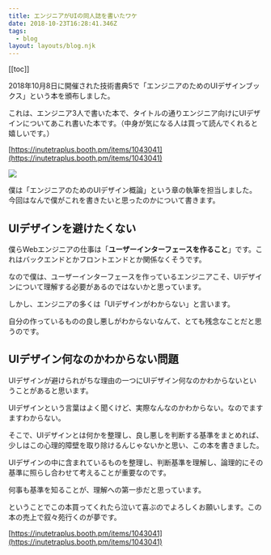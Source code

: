 ```yaml
---
title: エンジニアがUIの同人誌を書いたワケ
date: 2018-10-23T16:28:41.346Z
tags:
  - blog
layout: layouts/blog.njk
---
```


[[toc]]

2018年10月8日に開催された技術書典5で「エンジニアのためのUIデザインブックス」という本を頒布しました。

これは、エンジニア3人で書いた本で、タイトルの通りエンジニア向けにUIデザインについてあこれ書いた本です。（中身が気になる人は買って読んでくれると嬉しいです。）

[https://inutetraplus.booth.pm/items/1043041](https://inutetraplus.booth.pm/items/1043041)

![](https://cdn-images-1.medium.com/max/800/1*CgostBOPtrSOq_xiy09Aqw.jpeg)

僕は「エンジニアのためのUIデザイン概論」という章の執筆を担当しました。今回はなんで僕がこれを書きたいと思ったのかについて書きます。

## UIデザインを避けたくない

僕らWebエンジニアの仕事は「**ユーザーインターフェースを作ること**」です。これはバックエンドとかフロントエンドとか関係なくそうです。

なので僕は、ユーザーインターフェースを作っているエンジニアこそ、UIデザインについて理解する必要があるのではないかと思っています。

しかし、エンジニアの多くは「UIデザインがわからない」と言います。

自分の作っているものの良し悪しがわからないなんて、とても残念なことだと思うのです。

## UIデザイン何なのかわからない問題

UIデザインが避けられがちな理由の一つにUIデザイン何なのかわからないということがあると思います。

UIデザインという言葉はよく聞くけど、実際なんなのかわからない。なのでますますわからない。

そこで、UIデザインとは何かを整理し、良し悪しを判断する基準をまとめれば、少しはこの心理的障壁を取り除けるんじゃないかと思い、この本を書きました。

UIデザインの中に含まれているものを整理し、判断基準を理解し、論理的にその基準に照らし合わせて考えることが重要なのです。

何事も基準を知ることが、理解への第一歩だと思っています。

ということでこの本買ってくれたら泣いて喜ぶのでよろしくお願いします。この本の売上で叙々苑行くのが夢です。

[https://inutetraplus.booth.pm/items/1043041](https://inutetraplus.booth.pm/items/1043041)
